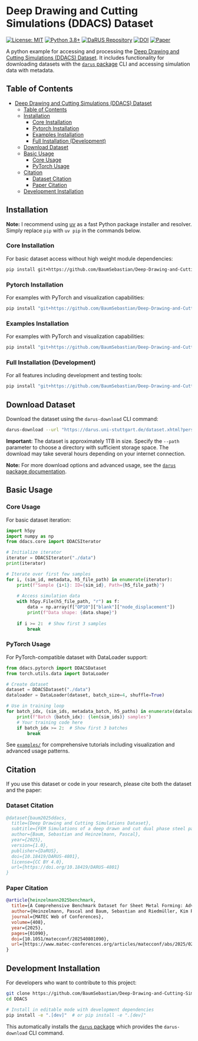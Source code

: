 # Deep Drawing and Cutting Simulations (DDACS) Dataset

[![License: MIT](https://img.shields.io/badge/License-MIT-yellow.svg)](https://opensource.org/licenses/MIT)
[![Python 3.8+](https://img.shields.io/badge/python-3.8+-blue.svg)](https://www.python.org/downloads/)
[![DaRUS Repository](https://img.shields.io/badge/repository-DaRUS-green.svg)](https://darus.uni-stuttgart.de/dataset.xhtml?persistentId=doi:10.18419/DARUS-4801)
[![DOI](https://img.shields.io/badge/DOI-10.18419%2FDARUS--4801-blue.svg)](https://doi.org/10.18419/DARUS-4801)
[![Paper](https://img.shields.io/badge/paper-MATEC%20Web%20Conf.-red.svg)](https://www.matec-conferences.org/articles/matecconf/abs/2025/02/matecconf_iddrg2025_01090/matecconf_iddrg2025_01090.html)

A python example for accessing and processing the [Deep Drawing and Cutting Simulations (DDACS) Dataset](https://darus.uni-stuttgart.de/dataset.xhtml?persistentId=doi:10.18419/DARUS-4801).
It includes functionality for downloading datasets with the [`darus` package](https://github.com/BaumSebastian/DaRUS-Dataset-Interaction) CLI and accessing simulation data with metadata.

## Table of Contents
- [Deep Drawing and Cutting Simulations (DDACS) Dataset](#deep-drawing-and-cutting-simulations-ddacs-dataset)
  - [Table of Contents](#table-of-contents)
  - [Installation](#installation)
    - [Core Installation](#core-installation)
    - [Pytorch Installation](#pytorch-installation)
    - [Examples Installation](#examples-installation)
    - [Full Installation (Development)](#full-installation-development)
  - [Download Dataset](#download-dataset)
  - [Basic Usage](#basic-usage)
    - [Core Usage](#core-usage)
    - [PyTorch Usage](#pytorch-usage)
  - [Citation](#citation)
    - [Dataset Citation](#dataset-citation)
    - [Paper Citation](#paper-citation)
  - [Development Installation](#development-installation)

## Installation

**Note:** I recommend using [uv](https://docs.astral.sh/uv/) as a fast Python package installer and resolver. Simply replace `pip` with `uv pip` in the commands below.

### Core Installation

For basic dataset access without high weight module dependencies:

```bash
pip install git+https://github.com/BaumSebastian/Deep-Drawing-and-Cutting-Simulations-Dataset.git
```

### Pytorch Installation

For examples with PyTorch and visualization capabilities:

```bash
pip install "git+https://github.com/BaumSebastian/Deep-Drawing-and-Cutting-Simulations-Dataset.git[torch]"
```

### Examples Installation

For examples with PyTorch and visualization capabilities:

```bash
pip install "git+https://github.com/BaumSebastian/Deep-Drawing-and-Cutting-Simulations-Dataset.git[examples]"
```

### Full Installation (Development)

For all features including development and testing tools:

```bash
pip install "git+https://github.com/BaumSebastian/Deep-Drawing-and-Cutting-Simulations-Dataset.git[full]"
```

## Download Dataset

Download the dataset using the `darus-download` CLI command:

```bash
darus-download --url "https://darus.uni-stuttgart.de/dataset.xhtml?persistentId=doi:10.18419/DARUS-4801" --path "./data"
```

**Important:** The dataset is approximately 1TB in size. Specify the `--path` parameter to choose a directory with sufficient storage space. The download may take several hours depending on your internet connection.

**Note:** For more download options and advanced usage, see the [`darus` package documentation](https://github.com/BaumSebastian/DaRUS-Dataset-Interaction).

## Basic Usage

### Core Usage

For basic dataset iteration:

```python
import h5py
import numpy as np
from ddacs.core import DDACSIterator

# Initialize iterator
iterator = DDACSIterator("./data")
print(iterator)

# Iterate over first few samples
for i, (sim_id, metadata, h5_file_path) in enumerate(iterator):
    print(f"Sample {i+1}: ID={sim_id}, Path={h5_file_path}")
    
    # Access simulation data
    with h5py.File(h5_file_path, "r") as f:
        data = np.array(f["OP10"]["blank"]["node_displacement"])
        print(f"Data shape: {data.shape}")
    
    if i >= 2:  # Show first 3 samples
        break
```

### PyTorch Usage

For PyTorch-compatible dataset with DataLoader support:

```python
from ddacs.pytorch import DDACSDataset
from torch.utils.data import DataLoader

# Create dataset
dataset = DDACSDataset("./data")
dataloader = DataLoader(dataset, batch_size=4, shuffle=True)

# Use in training loop
for batch_idx, (sim_ids, metadata_batch, h5_paths) in enumerate(dataloader):
    print(f"Batch {batch_idx}: {len(sim_ids)} samples")
    # Your training code here
    if batch_idx >= 2:  # Show first 3 batches
        break
```

See [`examples/`](./examples/) for comprehensive tutorials including visualization and advanced usage patterns.

## Citation

If you use this dataset or code in your research, please cite both the dataset and the paper:

### Dataset Citation

```bibtex
@dataset{baum2025ddacs,
  title={Deep Drawing and Cutting Simulations Dataset},
  subtitle={FEM Simulations of a deep drawn and cut dual phase steel part},
  author={Baum, Sebastian and Heinzelmann, Pascal},
  year={2025},
  version={1.0},
  publisher={DaRUS},
  doi={10.18419/DARUS-4801},
  license={CC BY 4.0},
  url={https://doi.org/10.18419/DARUS-4801}
}
```

### Paper Citation

```bibtex
@article{heinzelmann2025benchmark,
  title={A Comprehensive Benchmark Dataset for Sheet Metal Forming: Advancing Machine Learning and Surrogate Modelling in Process Simulations},
  author={Heinzelmann, Pascal and Baum, Sebastian and Riedmüller, Kim Rouven and Liewald, Mathias and Weyrich, Michael},
  journal={MATEC Web of Conferences},
  volume={408},
  year={2025},
  pages={01090},
  doi={10.1051/matecconf/202540801090},
  url={https://www.matec-conferences.org/articles/matecconf/abs/2025/02/matecconf_iddrg2025_01090/matecconf_iddrg2025_01090.html}
}
```

## Development Installation

For developers who want to contribute to this project:

```bash
git clone https://github.com/BaumSebastian/Deep-Drawing-and-Cutting-Simulations-Dataset.git DDACS
cd DDACS

# Install in editable mode with development dependencies
pip install -e ".[dev]"  # or pip install -e ".[dev]"
```

This automatically installs the [`darus` package](https://github.com/BaumSebastian/DaRUS-Dataset-Interaction) which provides the `darus-download` CLI command.

